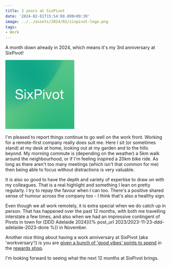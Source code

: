 ```yaml
---
title: 3 years at SixPivot
date: '2024-02-01T15:54:00.000+09:30'
image: ../../assets/2024/02/sixpivot-logo.png
tags:
- Work
---
```


A month down already in 2024, which means it's my 3rd anniversary at SixPivot!

![SixPivot logo](../../assets/2024/02/sixpivot-logo.png)

I'm pleased to report things continue to go well on the work front. Working for a remote-first company really does suit me. Here I sit (or sometimes stand) at my desk at home, looking out at my garden and to the hills beyond. My morning commute is (depending on the weather) a 5km walk around the neighbourhood, or if I'm feeling inspired a 20km bike ride. As long as there aren't too many meetings (which isn't that common for me) then being able to focus without distractions is very valuable.

It is also so good to have the depth and variety of expertise to draw on with my colleagues. That is a real highlight and something I lean on pretty regularly. I try to repay the favour when I can too. There's a positive shared sense of humour across the company too - I think that's also a healthy sign.

Even though we all work remotely, it is extra special when we do catch up in person. That has happened over the past 12 months, with both me travelling interstate a few times, and also when we had an impressive contingent of Pivots in town for [DDD Adelaide 2024]({% post_url 2023/2023-11-23-ddd-adelaide-2023-done %}) in November.

Another nice thing about having a work anniversary at SixPivot (aka 'workversary'!) is you are [given a bunch of 'good vibes' points to spend](https://handbook.sixpivot.com.au/perks-and-benefits/benefits#perks) in the [rewards shop](https://handbook.sixpivot.com.au/perks-and-benefits/rewards-shop).

I'm looking forward to seeing what the next 12 months at SixPivot brings.
